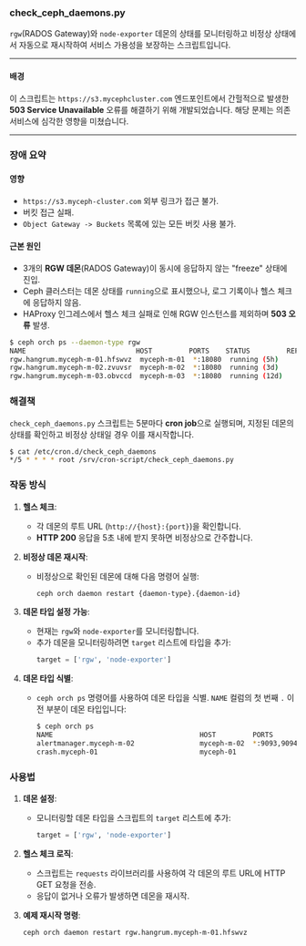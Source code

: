 ### check_ceph_daemons.py

`rgw`(RADOS Gateway)와 `node-exporter` 데몬의 상태를 모니터링하고 비정상 상태에서 자동으로 재시작하여 서비스 가용성을 보장하는 스크립트입니다.

---

#### 배경

이 스크립트는 `https://s3.mycephcluster.com` 엔드포인트에서 간헐적으로 발생한 **503 Service Unavailable** 오류를 해결하기 위해 개발되었습니다. 해당 문제는 의존 서비스에 심각한 영향을 미쳤습니다.

---

### 장애 요약

#### 영향
- `https://s3.myceph-cluster.com` 외부 링크가 접근 불가.
- 버킷 접근 실패.
- `Object Gateway -> Buckets` 목록에 있는 모든 버킷 사용 불가.

#### 근본 원인
- 3개의 **RGW 데몬**(RADOS Gateway)이 동시에 응답하지 않는 "freeze" 상태에 진입.
- Ceph 클러스터는 데몬 상태를 `running`으로 표시했으나, 로그 기록이나 헬스 체크에 응답하지 않음.
- HAProxy 인그레스에서 헬스 체크 실패로 인해 RGW 인스턴스를 제외하며 **503 오류** 발생.

```bash
$ ceph orch ps --daemon-type rgw
NAME                           HOST         PORTS    STATUS         REFRESHED  AGE  MEM USE  MEM LIM  VERSION  IMAGE ID      CONTAINER ID
rgw.hangrum.myceph-m-01.hfswvz  myceph-m-01  *:18080  running (5h)      8m ago   7M     257M        -  17.2.5   cc65afd6173a  d6a2ec4f6b8b
rgw.hangrum.myceph-m-02.zvuvsr  myceph-m-02  *:18080  running (3d)     35s ago   7M     415M        -  17.2.5   cc65afd6173a  a08ca3c1cb0e
rgw.hangrum.myceph-m-03.obvccd  myceph-m-03  *:18080  running (12d)    35s ago   7M     293M        -  17.2.5   cc65afd6173a  a847ccda1d72
```

### 해결책

`check_ceph_daemons.py` 스크립트는 5분마다 **cron job**으로 실행되며, 지정된 데몬의 상태를 확인하고 비정상 상태일 경우 이를 재시작합니다.

```bash
$ cat /etc/cron.d/check_ceph_daemons
*/5 * * * * root /srv/cron-script/check_ceph_daemons.py
```

### 작동 방식

1. **헬스 체크**:
   - 각 데몬의 루트 URL (`http://{host}:{port}`)을 확인합니다.
   - **HTTP 200** 응답을 5초 내에 받지 못하면 비정상으로 간주합니다.

2. **비정상 데몬 재시작**:
   - 비정상으로 확인된 데몬에 대해 다음 명령어 실행:
     ```bash
     ceph orch daemon restart {daemon-type}.{daemon-id}
     ```

3. **데몬 타입 설정 가능**:
   - 현재는 `rgw`와 `node-exporter`를 모니터링합니다.
   - 추가 데몬을 모니터링하려면 `target` 리스트에 타입을 추가:
     ```python
     target = ['rgw', 'node-exporter']
     ```

4. **데몬 타입 식별**:
   - `ceph orch ps` 명령어를 사용하여 데몬 타입을 식별. `NAME` 컬럼의 첫 번째 `.` 이전 부분이 데몬 타입입니다:
     ```bash
     $ ceph orch ps
     NAME                                    HOST         PORTS        STATUS         REFRESHED  AGE  MEM USE  MEM LIM  VERSION         IMAGE ID      CONTAINER ID
     alertmanager.myceph-m-02                myceph-m-02  *:9093,9094  running (3w)      8m ago   7M    20.5M        -                  ba2b418f427c  5fc2ca58c707
     crash.myceph-01                         myceph-01                 running (7M)      6m ago  15M    8848k        -  17.2.5          cc65afd6173a  2800980bf3b8
     ```

### 사용법

1. **데몬 설정**:
   - 모니터링할 데몬 타입을 스크립트의 `target` 리스트에 추가:
     ```python
     target = ['rgw', 'node-exporter']
     ```

2. **헬스 체크 로직**:
   - 스크립트는 `requests` 라이브러리를 사용하여 각 데몬의 루트 URL에 HTTP GET 요청을 전송.
   - 응답이 없거나 오류가 발생하면 데몬을 재시작.

3. **예제 재시작 명령**:
   ```bash
   ceph orch daemon restart rgw.hangrum.myceph-m-01.hfswvz
